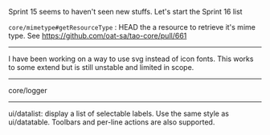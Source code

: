 <!---
channel: frontendchanges
release: 'Sprint 16'
permissions:
    - public
contributors:
    - 'Bertrand Chevrier'
    - 'Dieter Raber'
    - 'Jean-Sébastien Conan'
--->

Sprint 15 seems to haven't seen new stuffs.  Let's start the Sprint 16 list

`core/mimetype#getResourceType` : HEAD the a resource to retrieve it's mime type. See <https://github.com/oat-sa/tao-core/pull/661>

---

I have been working on a way to use svg instead of icon fonts. This works to some extend but is still unstable and limited in scope.

---

core/logger

---

ui/datalist: display a list of selectable labels. Use the same style as ui/datatable. Toolbars  and per-line actions are also supported.